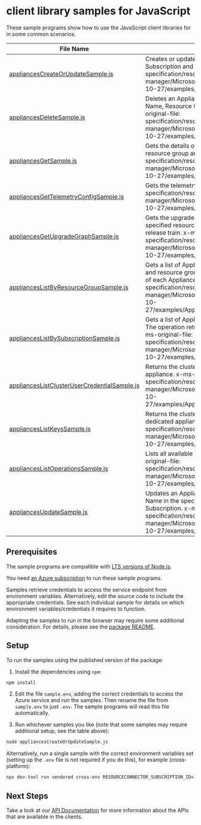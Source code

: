 # client library samples for JavaScript

These sample programs show how to use the JavaScript client libraries for in some common scenarios.

| **File Name**                                                                             | **Description**                                                                                                                                                                                                                                                                                |
| ----------------------------------------------------------------------------------------- | ---------------------------------------------------------------------------------------------------------------------------------------------------------------------------------------------------------------------------------------------------------------------------------------------- |
| [appliancesCreateOrUpdateSample.js][appliancescreateorupdatesample]                       | Creates or updates an Appliance in the specified Subscription and Resource Group. x-ms-original-file: specification/resourceconnector/resource-manager/Microsoft.ResourceConnector/stable/2022-10-27/examples/AppliancesCreate_Update.json                                                     |
| [appliancesDeleteSample.js][appliancesdeletesample]                                       | Deletes an Appliance with the specified Resource Name, Resource Group, and Subscription Id. x-ms-original-file: specification/resourceconnector/resource-manager/Microsoft.ResourceConnector/stable/2022-10-27/examples/AppliancesDelete.json                                                  |
| [appliancesGetSample.js][appliancesgetsample]                                             | Gets the details of an Appliance with a specified resource group and name. x-ms-original-file: specification/resourceconnector/resource-manager/Microsoft.ResourceConnector/stable/2022-10-27/examples/AppliancesGet.json                                                                      |
| [appliancesGetTelemetryConfigSample.js][appliancesgettelemetryconfigsample]               | Gets the telemetry config. x-ms-original-file: specification/resourceconnector/resource-manager/Microsoft.ResourceConnector/stable/2022-10-27/examples/TelemetryConfig.json                                                                                                                    |
| [appliancesGetUpgradeGraphSample.js][appliancesgetupgradegraphsample]                     | Gets the upgrade graph of an Appliance with a specified resource group and name and specific release train. x-ms-original-file: specification/resourceconnector/resource-manager/Microsoft.ResourceConnector/stable/2022-10-27/examples/UpgradeGraph.json                                      |
| [appliancesListByResourceGroupSample.js][applianceslistbyresourcegroupsample]             | Gets a list of Appliances in the specified subscription and resource group. The operation returns properties of each Appliance. x-ms-original-file: specification/resourceconnector/resource-manager/Microsoft.ResourceConnector/stable/2022-10-27/examples/AppliancesListByResourceGroup.json |
| [appliancesListBySubscriptionSample.js][applianceslistbysubscriptionsample]               | Gets a list of Appliances in the specified subscription. The operation returns properties of each Appliance x-ms-original-file: specification/resourceconnector/resource-manager/Microsoft.ResourceConnector/stable/2022-10-27/examples/AppliancesListBySubscription.json                      |
| [appliancesListClusterUserCredentialSample.js][applianceslistclusterusercredentialsample] | Returns the cluster user credentials for the dedicated appliance. x-ms-original-file: specification/resourceconnector/resource-manager/Microsoft.ResourceConnector/stable/2022-10-27/examples/AppliancesListClusterUserCredential.json                                                         |
| [appliancesListKeysSample.js][applianceslistkeyssample]                                   | Returns the cluster customer credentials for the dedicated appliance. x-ms-original-file: specification/resourceconnector/resource-manager/Microsoft.ResourceConnector/stable/2022-10-27/examples/AppliancesListKeys.json                                                                      |
| [appliancesListOperationsSample.js][applianceslistoperationssample]                       | Lists all available Appliances operations. x-ms-original-file: specification/resourceconnector/resource-manager/Microsoft.ResourceConnector/stable/2022-10-27/examples/AppliancesListOperations.json                                                                                           |
| [appliancesUpdateSample.js][appliancesupdatesample]                                       | Updates an Appliance with the specified Resource Name in the specified Resource Group and Subscription. x-ms-original-file: specification/resourceconnector/resource-manager/Microsoft.ResourceConnector/stable/2022-10-27/examples/AppliancesPatch.json                                       |

## Prerequisites

The sample programs are compatible with [LTS versions of Node.js](https://github.com/nodejs/release#release-schedule).

You need [an Azure subscription][freesub] to run these sample programs.

Samples retrieve credentials to access the service endpoint from environment variables. Alternatively, edit the source code to include the appropriate credentials. See each individual sample for details on which environment variables/credentials it requires to function.

Adapting the samples to run in the browser may require some additional consideration. For details, please see the [package README][package].

## Setup

To run the samples using the published version of the package:

1. Install the dependencies using `npm`:

```bash
npm install
```

2. Edit the file `sample.env`, adding the correct credentials to access the Azure service and run the samples. Then rename the file from `sample.env` to just `.env`. The sample programs will read this file automatically.

3. Run whichever samples you like (note that some samples may require additional setup, see the table above):

```bash
node appliancesCreateOrUpdateSample.js
```

Alternatively, run a single sample with the correct environment variables set (setting up the `.env` file is not required if you do this), for example (cross-platform):

```bash
npx dev-tool run vendored cross-env RESOURCECONNECTOR_SUBSCRIPTION_ID="<resourceconnector subscription id>" RESOURCECONNECTOR_RESOURCE_GROUP="<resourceconnector resource group>" node appliancesCreateOrUpdateSample.js
```

## Next Steps

Take a look at our [API Documentation][apiref] for more information about the APIs that are available in the clients.

[appliancescreateorupdatesample]: https://github.com/Azure/azure-sdk-for-js/blob/main/sdk/resourceconnector/arm-resourceconnector/samples/v1/javascript/appliancesCreateOrUpdateSample.js
[appliancesdeletesample]: https://github.com/Azure/azure-sdk-for-js/blob/main/sdk/resourceconnector/arm-resourceconnector/samples/v1/javascript/appliancesDeleteSample.js
[appliancesgetsample]: https://github.com/Azure/azure-sdk-for-js/blob/main/sdk/resourceconnector/arm-resourceconnector/samples/v1/javascript/appliancesGetSample.js
[appliancesgettelemetryconfigsample]: https://github.com/Azure/azure-sdk-for-js/blob/main/sdk/resourceconnector/arm-resourceconnector/samples/v1/javascript/appliancesGetTelemetryConfigSample.js
[appliancesgetupgradegraphsample]: https://github.com/Azure/azure-sdk-for-js/blob/main/sdk/resourceconnector/arm-resourceconnector/samples/v1/javascript/appliancesGetUpgradeGraphSample.js
[applianceslistbyresourcegroupsample]: https://github.com/Azure/azure-sdk-for-js/blob/main/sdk/resourceconnector/arm-resourceconnector/samples/v1/javascript/appliancesListByResourceGroupSample.js
[applianceslistbysubscriptionsample]: https://github.com/Azure/azure-sdk-for-js/blob/main/sdk/resourceconnector/arm-resourceconnector/samples/v1/javascript/appliancesListBySubscriptionSample.js
[applianceslistclusterusercredentialsample]: https://github.com/Azure/azure-sdk-for-js/blob/main/sdk/resourceconnector/arm-resourceconnector/samples/v1/javascript/appliancesListClusterUserCredentialSample.js
[applianceslistkeyssample]: https://github.com/Azure/azure-sdk-for-js/blob/main/sdk/resourceconnector/arm-resourceconnector/samples/v1/javascript/appliancesListKeysSample.js
[applianceslistoperationssample]: https://github.com/Azure/azure-sdk-for-js/blob/main/sdk/resourceconnector/arm-resourceconnector/samples/v1/javascript/appliancesListOperationsSample.js
[appliancesupdatesample]: https://github.com/Azure/azure-sdk-for-js/blob/main/sdk/resourceconnector/arm-resourceconnector/samples/v1/javascript/appliancesUpdateSample.js
[apiref]: https://learn.microsoft.com/javascript/api/@azure/arm-resourceconnector?view=azure-node-preview
[freesub]: https://azure.microsoft.com/free/
[package]: https://github.com/Azure/azure-sdk-for-js/tree/main/sdk/resourceconnector/arm-resourceconnector/README.md
